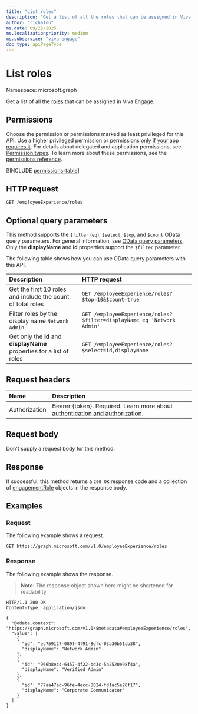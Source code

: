 ```yaml
---
title: "List roles"
description: "Get a list of all the roles that can be assigned in Viva Engage."
author: "richafnu"
ms.date: 09/22/2025
ms.localizationpriority: medium
ms.subservice: "viva-engage"
doc_type: apiPageType
---
```


# List roles

Namespace: microsoft.graph

Get a list of all the [roles](../resources/engagementrole.md) that can be assigned in Viva Engage.

## Permissions

Choose the permission or permissions marked as least privileged for this API. Use a higher privileged permission or permissions [only if your app requires it](/graph/permissions-overview#best-practices-for-using-microsoft-graph-permissions). For details about delegated and application permissions, see [Permission types](/graph/permissions-overview#permission-types). To learn more about these permissions, see the [permissions reference](/graph/permissions-reference).

<!-- { "blockType": "permissions", "name": "employeeexperience_list_roles" } -->
[!INCLUDE [permissions-table](../includes/permissions/employeeexperience-list-roles-permissions.md)]

## HTTP request

<!-- {
  "blockType": "ignored"
}
-->
``` http
GET /employeeExperience/roles
```

## Optional query parameters

This method supports the `$filter` (`eq`), `$select`, `$top`, and `$count` OData query parameters. For general information, see [OData query parameters](/graph/query-parameters). Only the **displayName** and **id** properties support the `$filter` parameter.

The following table shows how you can use OData query parameters with this API. 

| Description | HTTP request |
|:---|:---|
| Get the first 10 roles and include the count of total roles | `GET /employeeExperience/roles?$top=10&$count=true` |
| Filter roles by the display name `Network Admin` | `GET /employeeExperience/roles?$filter=displayName eq 'Network Admin'` |
| Get only the **id** and **displayName** properties for a list of roles | `GET /employeeExperience/roles?$select=id,displayName` |

## Request headers

|Name|Description|
|:---|:---|
|Authorization|Bearer {token}. Required. Learn more about [authentication and authorization](/graph/auth/auth-concepts).|

## Request body

Don't supply a request body for this method.

## Response

If successful, this method returns a `200 OK` response code and a collection of [engagementRole](../resources/engagementrole.md) objects in the response body.

## Examples

### Request

The following example shows a request.
<!-- {
  "blockType": "request",
  "name": "list_engagementrole"
}
-->
``` http
GET https://graph.microsoft.com/v1.0/employeeExperience/roles
```

### Response

The following example shows the response.
>**Note:** The response object shown here might be shortened for readability.
<!-- {
  "blockType": "response",
  "truncated": true,
  "@odata.type": "Collection(microsoft.graph.engagementRole)"
}
-->
``` http
HTTP/1.1 200 OK
Content-Type: application/json

{
  "@odata.context": "https://graph.microsoft.com/v1.0/$metadata#employeeExperience/roles",
  "value": [
    {
      "id": "ec759127-089f-4f91-8dfc-03a30b51cb38",
      "displayName": "Network Admin"
    },
    {
      "id": "966b8ec4-6457-4f22-bd3c-5a2520e98f4a",
      "displayName": "Verified Admin"
    },
    {
      "id": "77aa47ad-96fe-4ecc-8024-fd1ac5e28f17",
      "displayName": "Corporate Communicator"
    }
  ]
}
```
